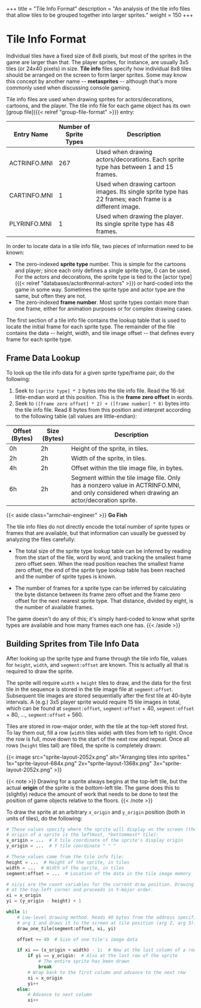 +++
title = "Tile Info Format"
description = "An analysis of the tile info files that allow tiles to be grouped together into larger sprites."
weight = 150
+++

# Tile Info Format

Individual tiles have a fixed size of 8x8 pixels, but most of the sprites in the game are larger than that. The player sprites, for instance, are usually 3x5 tiles (or 24x40 pixels) in size. **Tile info** files specify how individual 8x8 tiles should be arranged on the screen to form larger sprites. Some may know this concept by another name -- **metasprites** -- although that's more commonly used when discussing console gaming.

Tile info files are used when drawing sprites for actors/decorations, cartoons, and the player. The tile info file for each game object has its own [group file]({{< relref "group-file-format" >}}) entry:

Entry Name   | Number of Sprite Types  | Description
-------------|-------------------------|------------
ACTRINFO.MNI | 267                     | Used when drawing actors/decorations. Each sprite type has between 1 and 15 frames.
CARTINFO.MNI | 1                       | Used when drawing cartoon images. Its single sprite type has 22 frames; each frame is a different image.
PLYRINFO.MNI | 1                       | Used when drawing the player. Its single sprite type has 48 frames.

In order to locate data in a tile info file, two pieces of information need to be known:

* The zero-indexed **sprite type** number. This is simple for the cartoons and player; since each only defines a single sprite type, 0 can be used. For the actors and decorations, the sprite type is tied to the [actor type]({{< relref "databases/actor#normal-actors" >}}) or hard-coded into the game in some way. Sometimes the sprite type and actor type are the same, but often they are not.
* The zero-indexed **frame number**. Most sprite types contain more than one frame, either for animation purposes or for complex drawing cases.

The first section of a tile info file contains the lookup table that is used to locate the initial frame for each sprite type. The remainder of the file contains the data -- height, width, and tile image offset -- that defines every frame for each sprite type.

## Frame Data Lookup

To look up the tile info data for a given sprite type/frame pair, do the following:

1. Seek to `[sprite type] * 2` bytes into the tile info file. Read the 16-bit little-endian word at this position. This is the **frame zero offset** in words.
2. Seek to `([frame zero offset] * 2) + ([frame number] * 8)` bytes into the tile info file. Read 8 bytes from this position and interpret according to the following table (all values are little-endian):

Offset (Bytes) | Size (Bytes) | Description
---------------|--------------|------------
0h             | 2h           | Height of the sprite, in tiles.
2h             | 2h           | Width of the sprite, in tiles.
4h             | 2h           | Offset within the tile image file, in bytes.
6h             | 2h           | Segment within the tile image file. Only has a nonzero value in ACTRINFO.MNI, and only considered when drawing an actor/decoration sprite.

{{< aside class="armchair-engineer" >}}
**Go Fish**

The tile info files do not directly encode the total number of sprite types or frames that are available, but that information can usually be guessed by analyzing the files carefully:

* The total size of the sprite type lookup table can be inferred by reading from the start of the file, word by word, and tracking the smallest frame zero offset seen. When the read position reaches the smallest frame zero offset, the end of the sprite type lookup table has been reached and the number of sprite types is known.

* The number of frames for a sprite type can be inferred by calculating the byte distance between its frame zero offset and the frame zero offset for the next nearest sprite type. That distance, divided by eight, is the number of available frames.

The game doesn't do any of this; it's simply hard-coded to know what sprite types are available and how many frames each one has.
{{< /aside >}}

## Building Sprites from Tile Info Data

After looking up the sprite type and frame through the tile info file, values for `height`, `width`, and `segment:offset` are known. This is actually all that is required to draw the sprite.

The sprite will require `width` &times; `height` tiles to draw, and the data for the first tile in the sequence is stored in the tile image file at `segment:offset`. Subsequent tile images are stored sequentially after the first tile at 40-byte intervals. A (e.g.) 3x5 player sprite would require 15 tile images in total, which can be found at `segment:offset`, `segment:offset` + 40, `segment:offset` + 80, ..., `segment:offset` + 560.

Tiles are stored in row-major order, with the tile at the top-left stored first. To lay them out, fill a row (`width` tiles wide) with tiles from left to right. Once the row is full, move down to the start of the next row and repeat. Once all rows (`height` tiles tall) are filled, the sprite is completely drawn:

{{< image src="sprite-layout-2052x.png"
    alt="Arranging tiles into sprites."
    1x="sprite-layout-684x.png"
    2x="sprite-layout-1368x.png"
    3x="sprite-layout-2052x.png" >}}

{{< note >}}
Drawing for a sprite always begins at the top-left tile, but the actual **origin** of the sprite is the _bottom_-left tile. The game does this to (slightly) reduce the amount of work that needs to be done to test the position of game objects relative to the floors.
{{< /note >}}

To draw the sprite at an arbitrary `x_origin` and `y_origin` position (both in units of tiles), do the following:

```python
# These values specify where the sprite will display on the screen (the
# origin of a sprite is the leftmost, *bottommost* tile):
x_origin = ...  # X tile coordinate of the sprite's display origin
y_origin = ...  # Y tile coordinate " " "

# These values came from the tile info file:
height = ...  # Height of the sprite, in tiles
width = ...  # Width of the sprite, in tiles
segment:offset = ...  # Location of the data in the tile image memory

# xi/yi are the count variables for the current draw position. Drawing starts
# at the top-left corner and proceeds in Y-major order.
xi = x_origin
yi = (y_origin - height) + 1

while 1:
    # Low-level drawing method. Reads 40 bytes from the address specified in
    # arg 1 and draws it to the screen at tile position (arg 2, arg 3).
    draw_one_tile(segment:offset, xi, yi)

    offset += 40  # Size of one tile's image data

    if xi == (x_origin + width) - 1:  # Now at the last column of a row
        if yi == y_origin:  # Also at the last row of the sprite
            # The entire sprite has been drawn
            break
        # Wrap back to the first column and advance to the next row
        xi = x_origin
        yi++
    else:
        # Advance to next column
        xi++
```
